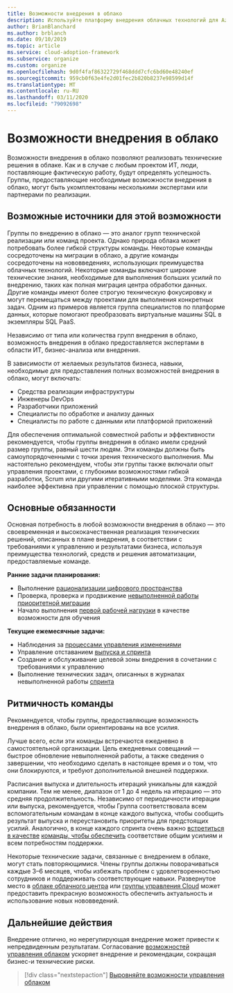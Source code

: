 ```yaml
---
title: Возможности внедрения в облако
description: Используйте платформу внедрения облачных технологий для Azure, чтобы понять, как облачные возможности внедрения и персонал должны соответствовать вашим командам.
author: BrianBlanchard
ms.author: brblanch
ms.date: 09/10/2019
ms.topic: article
ms.service: cloud-adoption-framework
ms.subservice: organize
ms.custom: organize
ms.openlocfilehash: 9d0f4faf86322729f468ddd7cfc6bd60e48240ef
ms.sourcegitcommit: 959cb0f63e4fe2d01fec2b820b8237e98599d14f
ms.translationtype: MT
ms.contentlocale: ru-RU
ms.lasthandoff: 03/11/2020
ms.locfileid: "79092698"
---
```

# <a name="cloud-adoption-capabilities"></a>Возможности внедрения в облако

Возможности внедрения в облако позволяют реализовать технические решения в облаке. Как и в случае с любым проектом ИТ, люди, поставляющие фактическую работу, будут определять успешность. Группы, предоставляющие необходимые возможности внедрения в облако, могут быть укомплектованы несколькими экспертами или партнерами по реализации.

## <a name="possible-sources-for-this-capability"></a>Возможные источники для этой возможности

Группы по внедрению в облако — это аналог групп технической реализации или команд проекта. Однако природа облака может потребовать более гибкой структуры команды. Некоторые команды сосредоточены на миграции в облако, а другие команды сосредоточены на нововведениях, использующих преимущества облачных технологий. Некоторые команды включают широкие технические знания, необходимые для выполнения больших усилий по внедрению, таких как полная миграция центра обработки данных. Другие команды имеют более строгую техническую фокусировку и могут перемещаться между проектами для выполнения конкретных задач. Одним из примеров является группа специалистов по платформе данных, которые помогают преобразовать виртуальные машины SQL в экземпляры SQL PaaS.

Независимо от типа или количества групп внедрения в облако, возможность внедрения в облако предоставляется экспертами в области ИТ, бизнес-анализа или внедрения.

В зависимости от желаемых результатов бизнеса, навыки, необходимые для предоставления полных возможностей внедрения в облако, могут включать:

- Средства реализации инфраструктуры
- Инженеры DevOps
- Разработчики приложений
- Специалисты по обработке и анализу данных
- Специалисты по работе с данными или платформой приложений

Для обеспечения оптимальной совместной работы и эффективности рекомендуется, чтобы группы внедрения в облако имели средний размер группы, равный шести людям. Эти команды должны быть самоупорядоченными с точки зрения технического выполнения. Мы настоятельно рекомендуем, чтобы эти группы также включали опыт управления проектами, с глубокими возможностями гибкой разработки, Scrum или другими итеративными моделями. Эта команда наиболее эффективна при управлении с помощью плоской структуры.

## <a name="key-responsibilities"></a>Основные обязанности

Основная потребность в любой возможности внедрения в облако — это своевременная и высококачественная реализация технических решений, описанных в плане внедрения, в соответствии с требованиями к управлению и результатами бизнеса, используя преимущества технологий, средств и решения автоматизации, предоставляемые команде.

**Ранние задачи планирования:**

- Выполнение [рационализации цифрового пространства](../digital-estate/index.md)
- Проверка, проверка и продвижение [невыполненной работы приоритетной миграции](../migrate/migration-considerations/assess/release-iteration-backlog.md)
- Начало выполнения [первой рабочей нагрузки](../digital-estate/rationalize.md#select-the-first-workload) в качестве возможности для обучения

**Текущие ежемесячные задачи:**

- Наблюдения за [процессами управления изменениями](../migrate/migration-considerations/prerequisites/technical-complexity.md)
- Управление отставанием [выпуска и спринта](../migrate/migration-considerations/assess/release-iteration-backlog.md)
- Создание и обслуживание целевой зоны внедрения в сочетании с требованиями к управлению
- Выполнение технических задач, описанных в журналах невыполненной работы [спринта](../migrate/migration-considerations/assess/release-iteration-backlog.md)

## <a name="team-cadence"></a>Ритмичность команды

Рекомендуется, чтобы группы, предоставляющие возможность внедрения в облако, были ориентированы на все усилия.

Лучше всего, если эти команды встречаются ежедневно в самостоятельной организации. Цель ежедневных совещаний — быстрое обновление невыполненной работы, а также сведения о завершении, что необходимо сделать в настоящее время и о том, что они блокируются, и требуют дополнительной внешней поддержки.

Расписания выпуска и длительность итераций уникальны для каждой компании. Тем не менее, диапазон от 1 до 4 недель на итерацию — это средняя продолжительность. Независимо от периодичности итерации или выпуска, рекомендуется, чтобы Группа соответствовала всем вспомогательным командам в конце каждого выпуска, чтобы сообщить результат выпуска и переустановить приоритеты для предстоящих усилий. Аналогично, в конце каждого спринта очень важно [встретиться в качестве](./cloud-center-of-excellence.md) [команды, чтобы обеспечить](./cloud-governance.md) соответствие общим усилиям и всем потребностям поддержки.

Некоторые технические задачи, связанные с внедрением в облаке, могут стать повторяющимися. Члены группы должны поворачиваться каждые 3&ndash;6 месяцев, чтобы избежать проблем с удовлетворенностью сотрудников и поддерживать соответствующие навыки. Развернутое место в [облаке облачного центра](./cloud-center-of-excellence.md) или [группы управления Cloud](./cloud-governance.md) может предоставить прекрасную возможность обеспечить актуальность и использование новых нововведений.

## <a name="next-steps"></a>Дальнейшие действия

Внедрение отлично, но нерегулирующая внедрение может привести к непредвиденным результатам. Согласование [возможностей управления облаком](./cloud-governance.md) ускоряет внедрение и рекомендации, сокращая бизнес-и технические риски.

> [!div class="nextstepaction"]
> [Выровняйте возможности управления облаком](./cloud-governance.md)
